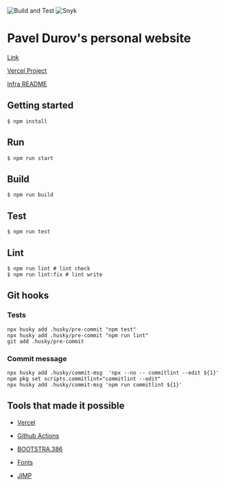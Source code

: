 ![Build and Test](https://github.com/Pavel-Durov/me/actions/workflows/build_test_react.yml/badge.svg) ![Snyk](https://snyk.io/test/github/Pavel-Durov/me/badge.svg)

# Pavel Durov's personal website

[Link](https://p3ld3v.dev/)

[Vercel Project](https://vercel.com/pav3ldurov/pavel-personal-website)

[Infra README](./infra/README.md)

## Getting started

```shell
$ npm install
```

## Run

```shell
$ npm run start
```

## Build

```shell
$ npm run build
```

## Test
```shell
$ npm run test
```

## Lint

```shell
$ npm run lint # lint check
$ npm run lint:fix # lint write
```

## Git hooks

### Tests

```shell
npx husky add .husky/pre-commit "npm test" 
npx husky add .husky/pre-commit "npm run lint" 
git add .husky/pre-commit
```

### Commit message

```shell
npx husky add .husky/commit-msg  'npx --no -- commitlint --edit ${1}'
npm pkg set scripts.commitlint="commitlint --edit"
npx husky add .husky/commit-msg 'npm run commitlint ${1}'
```

## Tools that made it possible

- [Vercel](https://vercel.com/pav3ldurov)

- [Github Actions](https://docs.github.com/en/actions)

- [BOOTSTRA.386](https://github.com/kristopolous/BOOTSTRA.386)

- [Fonts](https://int10h.org/oldschool-pc-fonts/readme/)

- [JIMP](https://www.npmjs.com/package/jimp)
